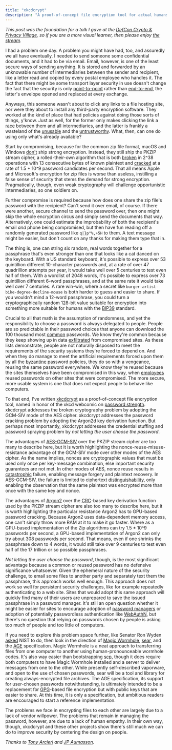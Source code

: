 ```yaml
---
title: "xkcdcrypt"
description: "A proof-of-concept file encryption tool for actual humans"
---
```

*This post was the foundation for a talk I gave at the [DefCon Crypto & Privacy Village](https://cryptovillage.org/),
so if you are a more visual learner, then please enjoy 
[the stream](https://www.youtube.com/watch?v=4WWvvn__wEw&t=11098s).*

I had a problem one day. A problem you might have had, too, and assuredly we all have eventually. I needed to send 
someone some confidential documents, and it had to be via email. Email, however, is one of the least secure ways of 
sending anything. It is stored and forwarded by an unknowable number of intermediaries between the sender and 
recipient, like a letter read and copied by every postal employee who handles it. The fact that there might be some 
transport layer security in use doesn't change the fact that the security is only 
[point-to-point](https://www.ndss-symposium.org/ndss2017/ndss-2017-programme/security-impact-https-interception/) 
rather than [end-to-end](https://signal.org/docs/specifications/x3dh/), the letter's envelope opened and replaced at 
every exchange.

Anyways, this someone wasn't about to click any links to a file hosting site, nor were they about to install any 
third-party encryption software. They worked at the kind of place that had policies against doing those sorts of 
things, y'know. Just as well, for the former only makes clicking the link a [race](https://send.firefox.com/) between 
them and all intermediaries, and the latter is frankly a wasteland of the [unusable](https://arxiv.org/abs/1510.08555) 
and the [untrustworthy](https://www.usenix.org/conference/usenixsecurity19/presentation/muller). What, then, can one do 
using only what's already available?

Start by compromising, because for the common zip file format, macOS and Windows 
[don't](https://devblogs.microsoft.com/oldnewthing/20180515-00/?p=98755) ship strong encryption. Instead, they still 
ship the PKZIP stream cipher, a rolled-their-own algorithm that is both 
[broken](http://www.cs.technion.ac.il/users/wwwb/cgi-bin/tr-get.cgi/1994/CS/CS0842.pdf) in 2^38 operations with 13 
consecutive bytes of known plaintext and 
[cracked](http://www.insticc.org/Primoris/Resources/PaperPdf.ashx?idPaper=73605) at a rate of 1.5 * 10^9 password 
candidates per second. That all means Apple and Microsoft's encryption for zip files is worse than useless, instilling 
a false sense of security that stems the demand for strong encryption. Pragmatically, though, even weak cryptography 
will challenge opportunistic intermediaries, so one soldiers on.

Further compromise is required because how does one share the zip file's password with the recipient? Can't send it 
over email, of course. If there were another, secure channel to send the password over, then one might skip the whole 
encryption circus and simply send the documents that way. Alternatively, one could estimate the improbability of both 
the recipient's email *and* phone being compromised, but then have fun reading off a randomly generated password like 
`q|}p"%,+5H` to them. A text message might be easier, but don't count on any thanks for making them type that in.

The thing is, one can string six random, real words together for a passphrase that's even stronger than one that looks 
like a cat danced on the keyboard. With a US standard keyboard, it's possible to express over 53 quintillion different 
10-character passwords and, at a rate of over 47 quadrillion attempts per year, it would take well over 5 centuries to 
test even half of them. With a wordlist of 2048 words, it's possible to express over 73 quintillion different 6-word 
passphrases, and at the same rate it would take well over 7 centuries. A rare win-win, where a secret like 
`burger-artist-bike-degree-decline-mouse` is both harder to guess and easier to share. If you wouldn't mind a 12-word 
passphrase, you could turn a cryptographically random 128-bit value suitable for encryption into something more 
suitable for humans with the [BIP39](https://github.com/bitcoin/bips/blob/master/bip-0039.mediawiki) standard.

Crucial to all that math is the assumption of randomness, and yet the responsibility to choose a password is always 
delegated to people. People are so predictable in their password choices that anyone can download the 100 thousand most 
[common](https://www.ncsc.gov.uk/static-assets/documents/PwnedPasswordTop100k.txt) passwords. We know they're common 
because they keep showing up in data [exfiltrated](https://haveibeenpwned.com/) from compromised sites. As these lists 
demonstrate, people are not naturally disposed to meet the requirements of the security systems they're forced to 
depend on. And when they do manage to meet the artificial requirements forced upon them by all the 
[byzantine](https://www.wsj.com/articles/the-man-who-wrote-those-password-rules-has-a-new-tip-n3v-r-m1-d-1502124118) 
password policies, they do so with a vengeance, reusing the same password everywhere. We know they're reused because 
the sites themselves have been compromised in this way, when 
[employees](https://ico.org.uk/about-the-ico/news-and-events/news-and-blogs/2018/11/ico-fines-uber-385-000-over-data-protection-failings/) 
reused passwords on other sites that were compromised. The more secure, more usable system is one that does not expect 
people to behave like computers.

To that end, I've written [xkcdcrypt](https://github.com/commit-dkp/xkcdcrypt) as a proof-of-concept file encryption 
tool, named in honor of the xkcd webcomic on [password strength](https://xkcd.com/936/). xkcdcrypt addresses the broken 
cryptography problem by adopting the GCM-SIV mode of the AES cipher. xkcdcrypt addresses the password cracking problem 
by adopting the Argon2d key derivation function. But perhaps most importantly, xkcdcrypt addresses the credential 
stuffing and password spraying problem by *not letting the user choose the password*.

The advantages of [AES-GCM-SIV](https://cyber.biu.ac.il/aes-gcm-siv/) over the PKZIP stream cipher are too many to 
describe here, but it is worth highlighting the nonce-reuse-misuse-resistance advantage of the GCM-SIV mode over other 
modes of the AES cipher. As the name implies, nonces are cryptographic values that must be used only once per 
key-message combination, else important security guarantees are not met. In other modes of AES, nonce reuse results in 
[catastrophic](https://eprint.iacr.org/2016/475) failure, enabling message forgery and plaintext recovery. In 
AES-GCM-SIV, the failure is limited to ciphertext 
[distinguishability](https://blog.cryptographyengineering.com/why-ind-cpa-implies-randomized-encryption/), only 
enabling the observation that the same plaintext was encrypted more than once with the same key and nonce.

The advantages of [Argon2](https://www.cryptolux.org/index.php/Argon2) over the 
[CRC](http://reveng.sourceforge.net/)-based key derivation function used by the PKZIP stream cipher are also too many 
to describe here, but it is worth highlighting the particular resistance Argon2 has to GPU-based password cracking. 
Because Argon2 uses data-dependent memory access, one can't simply throw more RAM at it to make it go faster. Where as 
a GPU-based implementation of the Zip algorithms can try 1.5 * 10^9 passwords per second, a GPU-based implementation of 
Argon2 can only try about 308 passwords per second. That means, even if one shrinks the passphrase down to 4 words, it 
would still take over 9 centuries to test even half of the 17 trillion or so possible passphrases.

*Not letting the user choose the password*, though, is the most significant advantage because a common or reused 
password has no defensive significance whatsoever. Given the ephemeral nature of the security challenge, to email some 
files to another party and separately text them the passphrase, this approach works well enough. This approach does not 
work so well for persistent security challenges, like for example repeatedly authenticating to a web site. Sites that 
would adopt this same approach will quickly find many of their users are unprepared to save the issued passphrase in a 
password manager. It's still an open question whether it might be easier for sites to encourage adoption of 
[password managers](https://keepassxc.org/) or adoption of potentially passwordless authentication like 
[WebAuthN](https://webauthn.guide/), but there's no question that relying on passwords chosen by people is asking too 
much of people and too little of computers.

If you need to explore this problem space further, like Senator Ron Wyden 
[asked](https://www.wyden.senate.gov/imo/media/doc/061919%20Wyden%20Sensitive%20Data%20Transmission%20Best%20Practices%20Letter%20to%20NIST.pdf) 
NIST to do, then look in the direction of [Magic Wormhole](https://github.com/warner/magic-wormhole),
[sear](https://github.com/iqlusioninc/sear), and the 
[AGE](https://docs.google.com/document/d/11yHom20CrsuX8KQJXBBw04s80Unjv8zCg_A7sPAX_9Y/edit) specification. Magic 
Wormhole is a neat approach to transferring files from one computer to another using human-pronounceable wormhole 
codes. It's also way easier than bootstrapping [scp](https://help.ubuntu.com/community/SSH), though it does require 
both computers to have Magic Wormhole installed and a server to deliver messages from one to the other. While presently 
self-described vaporware, and open to the use of chosen passwords, sear will be a tool and library for creating 
always-encrypted file archives. The AGE specification, its support for user-chosen passwords notwithstanding, is 
ultimately intended to be a replacement for [GPG](https://blog.filippo.io/giving-up-on-long-term-pgp/)-based file 
encryption but with public keys that are easier to share. At this time, it is only a specification, but ambitious 
readers are encouraged to start a reference implementation.

The problems we face in encrypting files to each other are largely due to a lack of vendor willpower. The problems that 
remain in managing the password, however, are due to a lack of human empathy. In their own way, though, xkcdcrypt and 
these other projects show there's still much we can do to improve security by centering the design on people.

*Thanks to [Tony Arcieri](https://tonyarcieri.com/) and [JP Aumasson](https://aumasson.jp/).*
